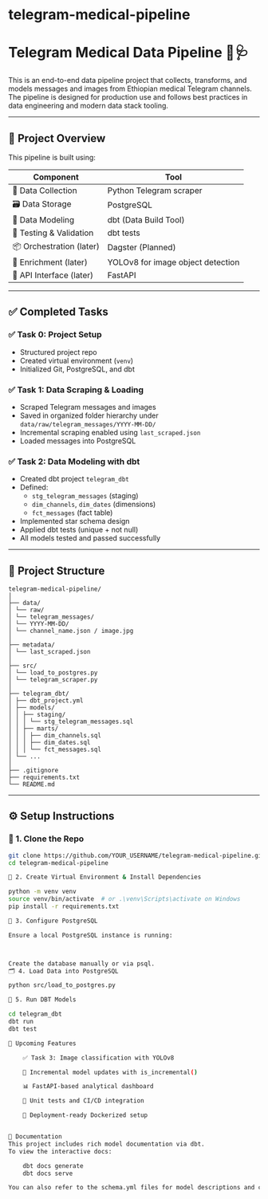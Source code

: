 # telegram-medical-pipeline
# Telegram Medical Data Pipeline 📡🩺

This is an end-to-end data pipeline project that collects, transforms, and models messages and images from Ethiopian medical Telegram channels. The pipeline is designed for production use and follows best practices in data engineering and modern data stack tooling.

---

## 🧱 Project Overview

This pipeline is built using:

| Component | Tool |
|----------|------|
| 🐍 Data Collection | Python Telegram scraper |
| 🗃️ Data Storage | PostgreSQL |
| 📐 Data Modeling | dbt (Data Build Tool) |
| 🧪 Testing & Validation | dbt tests |
| 📦 Orchestration (later) | Dagster (Planned) |
| 🧠 Enrichment (later) | YOLOv8 for image object detection |
| 🚀 API Interface (later) | FastAPI |

---

## ✅ Completed Tasks

### ✅ Task 0: Project Setup
- Structured project repo
- Created virtual environment (`venv`)
- Initialized Git, PostgreSQL, and dbt

### ✅ Task 1: Data Scraping & Loading
- Scraped Telegram messages and images
- Saved in organized folder hierarchy under `data/raw/telegram_messages/YYYY-MM-DD/`
- Incremental scraping enabled using `last_scraped.json`
- Loaded messages into PostgreSQL

### ✅ Task 2: Data Modeling with dbt
- Created dbt project `telegram_dbt`
- Defined:
  - `stg_telegram_messages` (staging)
  - `dim_channels`, `dim_dates` (dimensions)
  - `fct_messages` (fact table)
- Implemented star schema design
- Applied dbt tests (unique + not null)
- All models tested and passed successfully

---

## 📂 Project Structure

    telegram-medical-pipeline/
    │
    ├── data/
    │ └── raw/
    │ └── telegram_messages/
    │ └── YYYY-MM-DD/
    │ └── channel_name.json / image.jpg
    │
    ├── metadata/
    │ └── last_scraped.json
    │
    ├── src/
    │ └── load_to_postgres.py
    │ └── telegram_scraper.py
    │
    ├── telegram_dbt/
    │ ├── dbt_project.yml
    │ ├── models/
    │ │ ├── staging/
    │ │ │ └── stg_telegram_messages.sql
    │ │ ├── marts/
    │ │ │ ├── dim_channels.sql
    │ │ │ ├── dim_dates.sql
    │ │ │ └── fct_messages.sql
    │ └── ...
    │
    ├── .gitignore
    ├── requirements.txt
    └── README.md


---

## ⚙️ Setup Instructions

### 🔧 1. Clone the Repo

```bash
git clone https://github.com/YOUR_USERNAME/telegram-medical-pipeline.git
cd telegram-medical-pipeline

🐍 2. Create Virtual Environment & Install Dependencies

python -m venv venv
source venv/bin/activate  # or .\venv\Scripts\activate on Windows
pip install -r requirements.txt

🧾 3. Configure PostgreSQL

Ensure a local PostgreSQL instance is running:



Create the database manually or via psql.
🗂 4. Load Data into PostgreSQL

python src/load_to_postgres.py

🧱 5. Run DBT Models

cd telegram_dbt
dbt run
dbt test

🔮 Upcoming Features

    ✅ Task 3: Image classification with YOLOv8

    🔄 Incremental model updates with is_incremental()

    📊 FastAPI-based analytical dashboard

    🧪 Unit tests and CI/CD integration

    🐙 Deployment-ready Dockerized setup


📄 Documentation
This project includes rich model documentation via dbt.
To view the interactive docs:

    dbt docs generate
    dbt docs serve

You can also refer to the schema.yml files for model descriptions and column-level tests.

